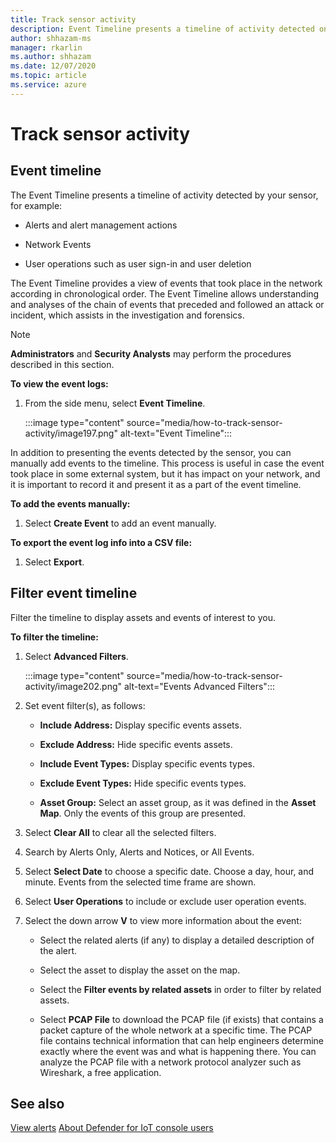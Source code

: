 ```yaml
---
title: Track sensor activity
description: Event Timeline presents a timeline of activity detected on your network, including alerts and alert management actions, network events and user operations such as user sign-in and user deletion.
author: shhazam-ms
manager: rkarlin
ms.author: shhazam
ms.date: 12/07/2020
ms.topic: article
ms.service: azure
---
```


# Track sensor activity

## Event timeline

The Event Timeline presents a timeline of activity detected by your sensor, for example:

  - Alerts and alert management actions

  - Network Events

  - User operations such as user sign-in and user deletion

The Event Timeline provides a view of events that took place in the network according in chronological order. The Event Timeline allows understanding and analyses of the chain of events that preceded and followed an attack or incident, which assists in the investigation and forensics.

> [!NOTE]
> **Administrators** and **Security Analysts** may perform the procedures described in this section.

**To view the event logs:**

1. From the side menu, select **Event Timeline**.

   :::image type="content" source="media/how-to-track-sensor-activity/image197.png" alt-text="Event Timeline":::

In addition to presenting the events detected by the sensor, you can manually add events to the timeline. This process is useful in case the event took place in some external system, but it has impact on your network, and it is important to record it and present it as a part of the event timeline.

**To add the events manually:**

1. Select **Create Event** to add an event manually.

**To export the event log info into a CSV file:**

1. Select **Export**.

## Filter event timeline

Filter the timeline to display assets and events of interest to you.

**To filter the timeline:**

1. Select **Advanced Filters**.

   :::image type="content" source="media/how-to-track-sensor-activity/image202.png" alt-text="Events Advanced Filters":::

2. Set event filter(s), as follows:

   - **Include Address:** Display specific events assets.

   - **Exclude Address:** Hide specific events assets.

   - **Include Event Types:** Display specific events types.

   - **Exclude Event Types:** Hide specific events types.

   - **Asset Group:** Select an asset group, as it was defined in the **Asset Map**. Only the events of this group are presented.

3. Select **Clear All** to clear all the selected filters.

4. Search by Alerts Only, Alerts and Notices, or All Events.

5. Select **Select Date** to choose a specific date. Choose a day, hour, and minute. Events from the selected time frame are shown.

6.  Select **User Operations** to include or exclude user operation events.

7.  Select the down arrow **V** to view more information about the event:

    - Select the related alerts (if any) to display a detailed description of the alert.

    - Select the asset to display the asset on the map.

    - Select the **Filter events by related assets** in order to filter by related assets.

    - Select **PCAP File** to download the PCAP file (if exists) that contains a packet capture of the whole network at a specific time. The PCAP file contains technical information that can help engineers determine exactly where the event was and what is happening there. You can analyze the PCAP file with a network protocol analyzer such as Wireshark, a free application.

## See also

[View alerts](how-to-view-alerts.md)
[About Defender for IoT console users](how-to-create-and-manage-users.md)
